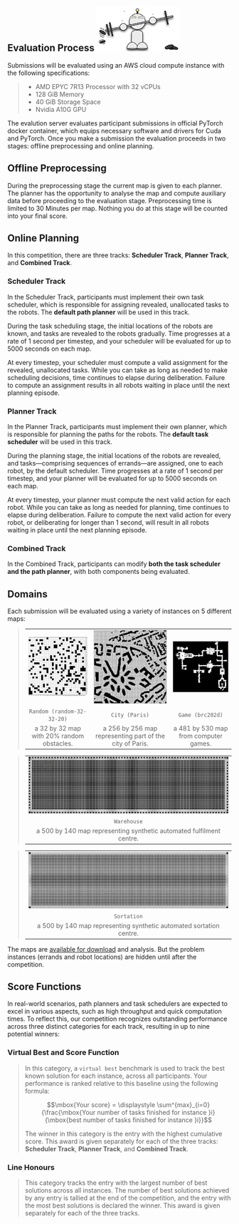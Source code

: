 ## Evaluation Process ![r2](./external_page_resource/robots/r12_s.png)

Submissions will be evaluated using an AWS cloud compute instance with the following specifications:

> - AMD EPYC 7R13 Processor with 32 vCPUs
> - 128 GiB Memory
> - 40 GiB Storage Space
> - Nvidia A10G GPU

The evalution server evaluates participant submissions in official PyTorch docker container, which equips necessary software and drivers for Cuda and PyTorch. Once you make a submission the evaluation proceeds in two stages: offline preprocessing and online planning. 

## Offline Preprocessing
During the preprocessing stage the current map is given to each planner. The planner has the opportunity to analyse the map and compute auxiliary data before proceeding to the evaluation stage. Preprocessing time is limited to 30 Minutes per map. Nothing you do at this stage will be counted into your final score.
## Online Planning

In this competition, there are three tracks: **Scheduler Track**, **Planner Track**, and **Combined Track**.

### Scheduler Track
In the Scheduler Track, participants must implement their own task scheduler, which is responsible for assigning revealed, unallocated tasks to the robots. The **default path planner** will be used in this track.

During the task scheduling stage, the initial locations of the robots are known, and tasks are revealed to the robots gradually. Time progresses at a rate of 1 second per timestep, and your scheduler will be evaluated for up to 5000 seconds on each map.

At every timestep, your scheduler must compute a valid assignment for the revealed, unallocated tasks. While you can take as long as needed to make scheduling decisions, time continues to elapse during deliberation. Failure to compute an assignment results in all robots waiting in place until the next planning episode.

### Planner Track
In the Planner Track, participants must implement their own planner, which is responsible for planning the paths for the robots. The **default task scheduler** will be used in this track.

During the planning stage, the initial locations of the robots are revealed, and tasks—comprising sequences of errands—are assigned, one to each robot, by the default scheduler. Time progresses at a rate of 1 second per timestep, and your planner will be evaluated for up to 5000 seconds on each map.

At every timestep, your planner must compute the next valid action for each robot. While you can take as long as needed for planning, time continues to elapse during deliberation. Failure to compute the next valid action for every robot, or deliberating for longer than 1 second, will result in all robots waiting in place until the next planning episode.

### Combined Track
In the Combined Track, participants can modify **both the task scheduler and the path planner**, with both components being evaluated.





## Domains
Each submission will be evaluated using a variety of instances on 5 different maps:

>| |   |   |
>|:---:|:---:|:---:|
>|![r](external_page_resource/images/random-32-32-20_s.jpg)|![r](external_page_resource/images/Paris_1_256_s.jpg)|![r](external_page_resource/images/brc202d_s.jpg) |
>|`Random (random-32-32-20)`| `City (Paris)`|`Game (brc202d)`|
>|a 32 by 32 map with 20% random obstacles.| a 256 by 256 map representing part of the city of Paris.|a 481 by 530 map from computer games.|

>| |
>|:---:|
>|![r](external_page_resource/images/warehouse_large_s.jpg)|
>|`Warehouse`|
>|a 500 by 140 map representing synthetic automated fulfilment centre.|

>| |
>|:---:|
>|![r](external_page_resource/images/sortation_large_s.jpg)|
>|`Sortation`|
>|a 500 by 140 map representing synthetic automated sortation centre.|


The maps are [available for download](https://github.com/MAPF-Competition/Start-Kit/tree/main/example_problems) and analysis. But the problem instances (errands and robot locations) are hidden until after the competition.

## Score Functions

In real-world scenarios, path planners and task schedulers are expected to excel in various aspects, such as high throughput and quick computation times. To reflect this, our competition recognizes outstanding performance across three distinct categories for each track, resulting in up to nine potential winners:

### Virtual Best and Score Function
> In this category, a `virtual best` benchmark is used to track the best known solution for each instance, across all participants. Your performance is ranked relative to this baseline using the following formula:
>
> $$\mbox{Your score} = \displaystyle \sum^{max}_{i=0}{\frac{\mbox{Your number of tasks finished for instance }i}{\mbox{best number of tasks finished for instance }i}}$$
>
> The winner in this category is the entry with the highest cumulative score. This award is given separately for each of the three tracks: **Scheduler Track**, **Planner Track**, and **Combined Track**.

### Line Honours
> This category tracks the entry with the largest number of best solutions across all instances. The number of best solutions achieved by any entry is tallied at the end of the competition, and the entry with the most best solutions is declared the winner. This award is given separately for each of the three tracks.

